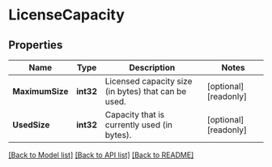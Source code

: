 # LicenseCapacity

## Properties

Name | Type | Description | Notes
------------ | ------------- | ------------- | -------------
**MaximumSize** | **int32** | Licensed capacity size (in bytes) that can be used. | [optional] [readonly] 
**UsedSize** | **int32** | Capacity that is currently used (in bytes). | [optional] [readonly] 

[[Back to Model list]](../README.md#documentation-for-models) [[Back to API list]](../README.md#documentation-for-api-endpoints) [[Back to README]](../README.md)



